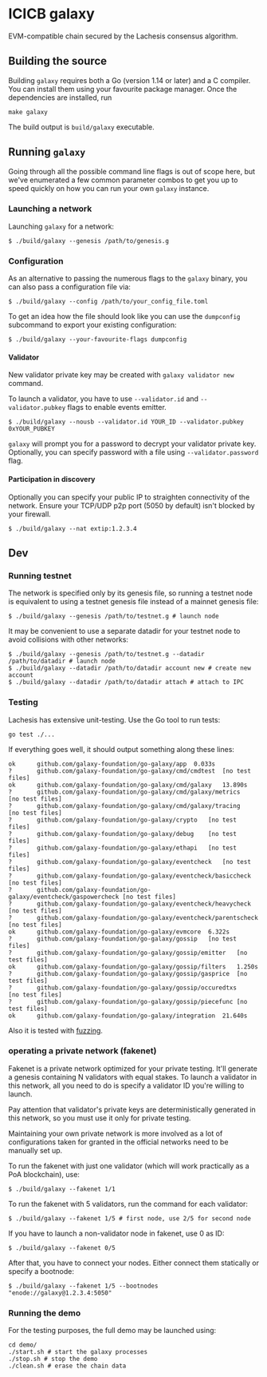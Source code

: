 # ICICB galaxy 

EVM-compatible chain secured by the Lachesis consensus algorithm.

## Building the source

Building `galaxy` requires both a Go (version 1.14 or later) and a C compiler. You can install
them using your favourite package manager. Once the dependencies are installed, run

```shell
make galaxy
```
The build output is ```build/galaxy``` executable.

## Running `galaxy`

Going through all the possible command line flags is out of scope here,
but we've enumerated a few common parameter combos to get you up to speed quickly
on how you can run your own `galaxy` instance.

### Launching a network

Launching `galaxy` for a network:

```shell
$ ./build/galaxy --genesis /path/to/genesis.g
```

### Configuration

As an alternative to passing the numerous flags to the `galaxy` binary, you can also pass a
configuration file via:

```shell
$ ./build/galaxy --config /path/to/your_config_file.toml
```

To get an idea how the file should look like you can use the `dumpconfig` subcommand to
export your existing configuration:

```shell
$ ./build/galaxy --your-favourite-flags dumpconfig
```

#### Validator

New validator private key may be created with `galaxy validator new` command.

To launch a validator, you have to use `--validator.id` and `--validator.pubkey` flags to enable events emitter.

```shell
$ ./build/galaxy --nousb --validator.id YOUR_ID --validator.pubkey 0xYOUR_PUBKEY
```

`galaxy` will prompt you for a password to decrypt your validator private key. Optionally, you can
specify password with a file using `--validator.password` flag.

#### Participation in discovery

Optionally you can specify your public IP to straighten connectivity of the network.
Ensure your TCP/UDP p2p port (5050 by default) isn't blocked by your firewall.

```shell
$ ./build/galaxy --nat extip:1.2.3.4
```

## Dev

### Running testnet

The network is specified only by its genesis file, so running a testnet node is equivalent to
using a testnet genesis file instead of a mainnet genesis file:
```shell
$ ./build/galaxy --genesis /path/to/testnet.g # launch node
```

It may be convenient to use a separate datadir for your testnet node to avoid collisions with other networks:
```shell
$ ./build/galaxy --genesis /path/to/testnet.g --datadir /path/to/datadir # launch node
$ ./build/galaxy --datadir /path/to/datadir account new # create new account
$ ./build/galaxy --datadir /path/to/datadir attach # attach to IPC
```

### Testing

Lachesis has extensive unit-testing. Use the Go tool to run tests:
```shell
go test ./...
```

If everything goes well, it should output something along these lines:
```
ok  	github.com/galaxy-foundation/go-galaxy/app	0.033s
?   	github.com/galaxy-foundation/go-galaxy/cmd/cmdtest	[no test files]
ok  	github.com/galaxy-foundation/go-galaxy/cmd/galaxy	13.890s
?   	github.com/galaxy-foundation/go-galaxy/cmd/galaxy/metrics	[no test files]
?   	github.com/galaxy-foundation/go-galaxy/cmd/galaxy/tracing	[no test files]
?   	github.com/galaxy-foundation/go-galaxy/crypto	[no test files]
?   	github.com/galaxy-foundation/go-galaxy/debug	[no test files]
?   	github.com/galaxy-foundation/go-galaxy/ethapi	[no test files]
?   	github.com/galaxy-foundation/go-galaxy/eventcheck	[no test files]
?   	github.com/galaxy-foundation/go-galaxy/eventcheck/basiccheck	[no test files]
?   	github.com/galaxy-foundation/go-galaxy/eventcheck/gaspowercheck	[no test files]
?   	github.com/galaxy-foundation/go-galaxy/eventcheck/heavycheck	[no test files]
?   	github.com/galaxy-foundation/go-galaxy/eventcheck/parentscheck	[no test files]
ok  	github.com/galaxy-foundation/go-galaxy/evmcore	6.322s
?   	github.com/galaxy-foundation/go-galaxy/gossip	[no test files]
?   	github.com/galaxy-foundation/go-galaxy/gossip/emitter	[no test files]
ok  	github.com/galaxy-foundation/go-galaxy/gossip/filters	1.250s
?   	github.com/galaxy-foundation/go-galaxy/gossip/gasprice	[no test files]
?   	github.com/galaxy-foundation/go-galaxy/gossip/occuredtxs	[no test files]
?   	github.com/galaxy-foundation/go-galaxy/gossip/piecefunc	[no test files]
ok  	github.com/galaxy-foundation/go-galaxy/integration	21.640s
```

Also it is tested with [fuzzing](./FUZZING.md).


### operating a private network (fakenet)

Fakenet is a private network optimized for your private testing.
It'll generate a genesis containing N validators with equal stakes.
To launch a validator in this network, all you need to do is specify a validator ID you're willing to launch.

Pay attention that validator's private keys are deterministically generated in this network, so you must use it only for private testing.

Maintaining your own private network is more involved as a lot of configurations taken for
granted in the official networks need to be manually set up.

To run the fakenet with just one validator (which will work practically as a PoA blockchain), use:
```shell
$ ./build/galaxy --fakenet 1/1
```

To run the fakenet with 5 validators, run the command for each validator:
```shell
$ ./build/galaxy --fakenet 1/5 # first node, use 2/5 for second node
```

If you have to launch a non-validator node in fakenet, use 0 as ID:
```shell
$ ./build/galaxy --fakenet 0/5
```

After that, you have to connect your nodes. Either connect them statically or specify a bootnode:
```shell
$ ./build/galaxy --fakenet 1/5 --bootnodes "enode://galaxy@1.2.3.4:5050"
```

### Running the demo

For the testing purposes, the full demo may be launched using:
```shell
cd demo/
./start.sh # start the galaxy processes
./stop.sh # stop the demo
./clean.sh # erase the chain data
```
